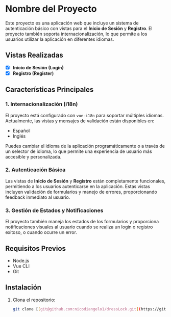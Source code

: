 # Nombre del Proyecto

Este proyecto es una aplicación web que incluye un sistema de autenticación básico con vistas para el **Inicio de Sesión** y **Registro**. El proyecto también soporta internacionalización, lo que permite a los usuarios utilizar la aplicación en diferentes idiomas.

## Vistas Realizadas

- [x] **Inicio de Sesión (Login)**
- [x] **Registro (Register)**

## Características Principales

### 1. Internacionalización (i18n)

El proyecto está configurado con `vue-i18n` para soportar múltiples idiomas. Actualmente, las vistas y mensajes de validación están disponibles en:

- Español
- Inglés

Puedes cambiar el idioma de la aplicación programáticamente o a través de un selector de idioma, lo que permite una experiencia de usuario más accesible y personalizada.

### 2. Autenticación Básica

Las vistas de **Inicio de Sesión** y **Registro** están completamente funcionales, permitiendo a los usuarios autenticarse en la aplicación. Estas vistas incluyen validación de formularios y manejo de errores, proporcionando feedback inmediato al usuario.

### 3. Gestión de Estados y Notificaciones

El proyecto también maneja los estados de los formularios y proporciona notificaciones visuales al usuario cuando se realiza un login o registro exitoso, o cuando ocurre un error.

## Requisitos Previos

- Node.js
- Vue CLI
- Git

## Instalación

1. Clona el repositorio:

   ```bash
   git clone [[git@github.com:nicodiangelo1/dressLock.git](https://github.com/nicodiangelo1/dressLock.git))

